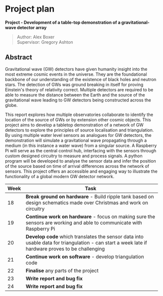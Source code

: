 # Project plan
**Project - Development of a table-top demonstration of a gravitational-wave detector array**

>Author: Alex Boxer\
>Supervisor: Gregory Ashton

## Abstract

Gravitational wave (GW) detectors have given humanity insight into the most extreme cosmic events in the universe. They are the foundational backbone of our understanding of the existence of black holes and neutron stars. The detection of GWs was ground breaking in itself for proving Einstein's theory of relativity correct. Multiple detectors are required to be able to measure the distance between the Earth and the source of the gravitational wave leading to GW detectors being constructed across the globe.

This report explores how multiple observatories collaborate to identify the location of the source of GWs or by extension other cosmic objects. This project aims to develop a tabletop demonstration of a network of GW detectors to explore the principles of source localisation and triangulation. By using multiple water level sensors as analogues for GW detectors, the demonstration will simulate a gravitational wave propagating through a medium (in this instance a water wave) from a singular source. A Raspberry Pi will serve as the central control hub, interfacing with the sensors through custom designed circuitry to measure and process signals. A python program will be developed to analyse the sensor data and infer the position of the source based on time of arrival differences across the network of sensors. This project offers an accessible and engaging way to illustrate the functionality of a global modern GW detector network.

| Week  | Task                                                                                  |
|-------|---------------------------------------------------------------------------------------|
| 18    |**Break ground on hardware** - Build ripple tank based on design schematics made over Christmas and work on circuitry |
| 19    | **Continue work on hardware** - focus on making sure the sensors are working and able to communicate with Raspberry Pi |
| 20    | **Develop code** which translates the sensor data into usable data for triangulation - can start a week late if hardware proves to be challenging |
| 21    | **Continue work on software** - develop triangulation code                               |
| 22    | **Finalise** any parts of the project                                                    |
| 23    |**Write report and bug fix**                                                            |
| 24    | **Write report and bug fix**                                                             |

